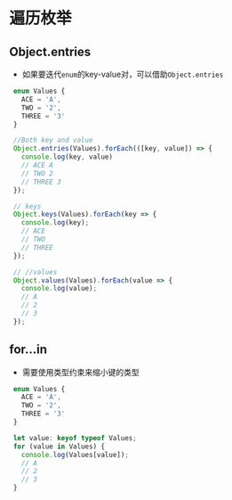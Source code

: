 # 遍历枚举

## Object.entries

+ 如果要迭代`enum`的key-value对，可以借助`Object.entries`

 ```ts
  enum Values {
    ACE = 'A',
    TWO = '2',
    THREE = '3'
  }

  //Both key and value
  Object.entries(Values).forEach(([key, value]) => {
    console.log(key, value)
    // ACE A
    // TWO 2
    // THREE 3
  });

  // keys
  Object.keys(Values).forEach(key => {
    console.log(key);
    // ACE
    // TWO
    // THREE
  });

  // //values
  Object.values(Values).forEach(value => {
    console.log(value);
    // A
    // 2
    // 3
  });
  ```

## for...in

+ 需要使用类型约束来缩小键的类型

 ```ts
  enum Values {
    ACE = 'A',
    TWO = '2',
    THREE = '3'
  }

  let value: keyof typeof Values;
  for (value in Values) {
    console.log(Values[value]);
    // A
    // 2
    // 3
  }
  ```
